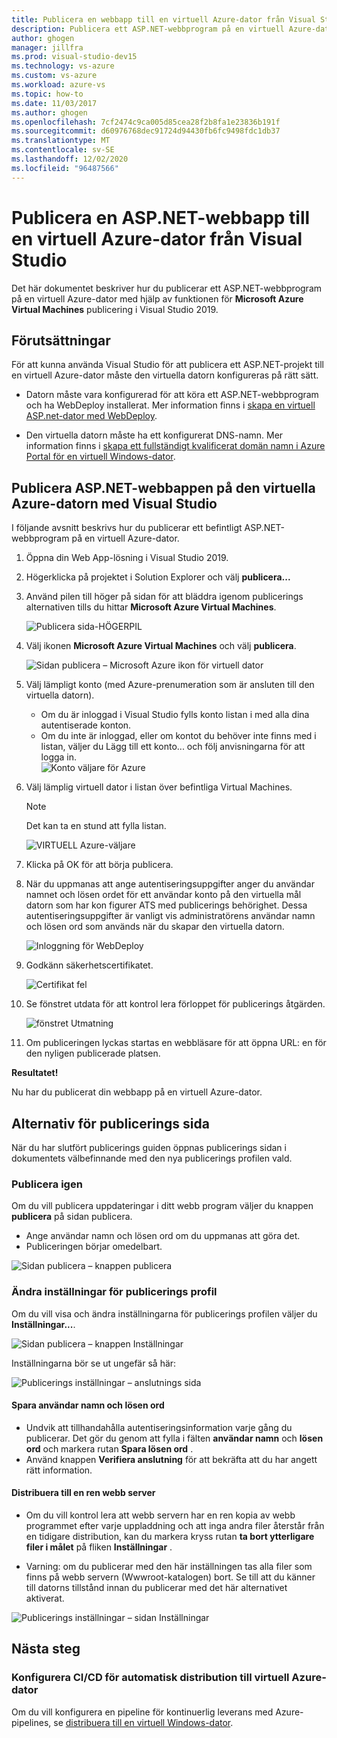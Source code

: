 ```yaml
---
title: Publicera en webbapp till en virtuell Azure-dator från Visual Studio
description: Publicera ett ASP.NET-webbprogram på en virtuell Azure-dator från Visual Studio
author: ghogen
manager: jillfra
ms.prod: visual-studio-dev15
ms.technology: vs-azure
ms.custom: vs-azure
ms.workload: azure-vs
ms.topic: how-to
ms.date: 11/03/2017
ms.author: ghogen
ms.openlocfilehash: 7cf2474c9ca005d85cea28f2b8fa1e23836b191f
ms.sourcegitcommit: d60976768dec91724d94430fb6fc9498fdc1db37
ms.translationtype: MT
ms.contentlocale: sv-SE
ms.lasthandoff: 12/02/2020
ms.locfileid: "96487566"
---
```

# <a name="publish-an-aspnet-web-app-to-an-azure-vm-from-visual-studio"></a>Publicera en ASP.NET-webbapp till en virtuell Azure-dator från Visual Studio

Det här dokumentet beskriver hur du publicerar ett ASP.NET-webbprogram på en virtuell Azure-dator med hjälp av funktionen för **Microsoft Azure Virtual Machines** publicering i Visual Studio 2019.  

## <a name="prerequisites"></a>Förutsättningar
För att kunna använda Visual Studio för att publicera ett ASP.NET-projekt till en virtuell Azure-dator måste den virtuella datorn konfigureras på rätt sätt.

- Datorn måste vara konfigurerad för att köra ett ASP.NET-webbprogram och ha WebDeploy installerat. Mer information finns i [skapa en virtuell ASP.net-dator med WebDeploy](https://github.com/aspnet/Tooling/blob/AspNetVMs/docs/create-asp-net-vm-with-webdeploy.md).

- Den virtuella datorn måste ha ett konfigurerat DNS-namn. Mer information finns i [skapa ett fullständigt kvalificerat domän namn i Azure Portal för en virtuell Windows-dator](../create-fqdn.md).

## <a name="publish-your-aspnet-web-app-to-the-azure-vm-using-visual-studio"></a>Publicera ASP.NET-webbappen på den virtuella Azure-datorn med Visual Studio
I följande avsnitt beskrivs hur du publicerar ett befintligt ASP.NET-webbprogram på en virtuell Azure-dator.

1. Öppna din Web App-lösning i Visual Studio 2019.
2. Högerklicka på projektet i Solution Explorer och välj **publicera...**
3. Använd pilen till höger på sidan för att bläddra igenom publicerings alternativen tills du hittar **Microsoft Azure Virtual Machines**.  

   ![Publicera sida-HÖGERPIL]

4. Välj ikonen **Microsoft Azure Virtual Machines** och välj **publicera**.

   ![Sidan publicera – Microsoft Azure ikon för virtuell dator]

5. Välj lämpligt konto (med Azure-prenumeration som är ansluten till den virtuella datorn).  
   - Om du är inloggad i Visual Studio fylls konto listan i med alla dina autentiserade konton.  
   - Om du inte är inloggad, eller om kontot du behöver inte finns med i listan, väljer du Lägg till ett konto... och följ anvisningarna för att logga in.  
   ![Konto väljare för Azure]  

6. Välj lämplig virtuell dator i listan över befintliga Virtual Machines.

   > [!Note]
   > Det kan ta en stund att fylla listan.

   ![VIRTUELL Azure-väljare]

7. Klicka på OK för att börja publicera.

8. När du uppmanas att ange autentiseringsuppgifter anger du användar namnet och lösen ordet för ett användar konto på den virtuella mål datorn som har kon figurer ATS med publicerings behörighet. Dessa autentiseringsuppgifter är vanligt vis administratörens användar namn och lösen ord som används när du skapar den virtuella datorn.  

   ![Inloggning för WebDeploy]

9. Godkänn säkerhetscertifikatet.

   ![Certifikat fel]

10. Se fönstret utdata för att kontrol lera förloppet för publicerings åtgärden.

    ![fönstret Utmatning]

11. Om publiceringen lyckas startas en webbläsare för att öppna URL: en för den nyligen publicerade platsen.

**Resultatet!**

Nu har du publicerat din webbapp på en virtuell Azure-dator.

## <a name="publish-page-options"></a>Alternativ för publicerings sida

När du har slutfört publicerings guiden öppnas publicerings sidan i dokumentets välbefinnande med den nya publicerings profilen vald.

### <a name="re-publish"></a>Publicera igen

Om du vill publicera uppdateringar i ditt webb program väljer du knappen **publicera** på sidan publicera.  
- Ange användar namn och lösen ord om du uppmanas att göra det.  
- Publiceringen börjar omedelbart.

![Sidan publicera – knappen publicera]

### <a name="modify-publish-profile-settings"></a>Ändra inställningar för publicerings profil

Om du vill visa och ändra inställningarna för publicerings profilen väljer du **Inställningar...**.  

![Sidan publicera – knappen Inställningar]

Inställningarna bör se ut ungefär så här:  

![Publicerings inställningar – anslutnings sida]

#### <a name="save-user-name-and-password"></a>Spara användar namn och lösen ord
- Undvik att tillhandahålla autentiseringsinformation varje gång du publicerar. Det gör du genom att fylla i fälten **användar namn** och **lösen ord** och markera rutan **Spara lösen ord** .
- Använd knappen **Verifiera anslutning** för att bekräfta att du har angett rätt information.

#### <a name="deploy-to-clean-web-server"></a>Distribuera till en ren webb server

- Om du vill kontrol lera att webb servern har en ren kopia av webb programmet efter varje uppladdning och att inga andra filer återstår från en tidigare distribution, kan du markera kryss rutan **ta bort ytterligare filer i målet** på fliken **Inställningar** .

- Varning: om du publicerar med den här inställningen tas alla filer som finns på webb servern (Wwwroot-katalogen) bort. Se till att du känner till datorns tillstånd innan du publicerar med det här alternativet aktiverat. 

![Publicerings inställningar – sidan Inställningar]

## <a name="next-steps"></a>Nästa steg

### <a name="set-up-cicd-for-automated-deployment-to-azure-vm"></a>Konfigurera CI/CD för automatisk distribution till virtuell Azure-dator

Om du vill konfigurera en pipeline för kontinuerlig leverans med Azure-pipelines, se [distribuera till en virtuell Windows-dator](/vsts/build-release/apps/cd/deploy-webdeploy-iis-deploygroups).

[VM Overview - DNS Name]: ../../../includes/media/publish-web-app-from-visual-studio/VMOverviewDNSName.png
[IP Address Config - DNS Name]: ../../../includes/media/publish-web-app-from-visual-studio/IPAddressConfigDNSName.png
[VM Overview - DNS Configured]: ../../../includes/media/publish-web-app-from-visual-studio/VMOverviewDNSConfigured.png
[Publicera sida-HÖGERPIL]: ../../../includes/media/publish-web-app-from-visual-studio/PublishPageRightArrow.png
[Sidan publicera – Microsoft Azure ikon för virtuell dator]: ../../../includes/media/publish-web-app-from-visual-studio/PublishPageMicrosoftAzureVirtualMachineIcon.png
[Konto väljare för Azure]: ../../../includes/media/publish-web-app-from-visual-studio/ChooseVM-SelectAccount.png
[VIRTUELL Azure-väljare]: ../../../includes/media/publish-web-app-from-visual-studio/ChooseVM-SelectVM.png
[Inloggning för WebDeploy]: ../../../includes/media/publish-web-app-from-visual-studio/WebDeployLogin.png
[Certifikat fel]: ../../../includes/media/publish-web-app-from-visual-studio/CertificateError.png
[fönstret Utmatning]: ../../../includes/media/publish-web-app-from-visual-studio/OutputWindow.png
[Sidan publicera – knappen publicera]: ../../../includes/media/publish-web-app-from-visual-studio/PublishPagePublishButton.png
[Sidan publicera – knappen Inställningar]: ../../../includes/media/publish-web-app-from-visual-studio/PublishPageSettingsButton.png
[Publicerings inställningar – anslutnings sida]: ../../../includes/media/publish-web-app-from-visual-studio/PublishSettingsConnectionPage.png
[Publicerings inställningar – sidan Inställningar]: ../../../includes/media/publish-web-app-from-visual-studio/PublishSettingsSettingsPage.png